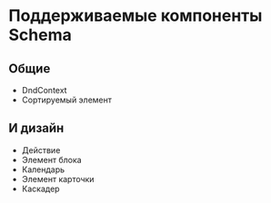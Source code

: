 # Поддерживаемые компоненты Schema

## Общие

- DndContext
- Сортируемый элемент

## И дизайн

- Действие
- Элемент блока
- Календарь
- Элемент карточки
- Каскадер
